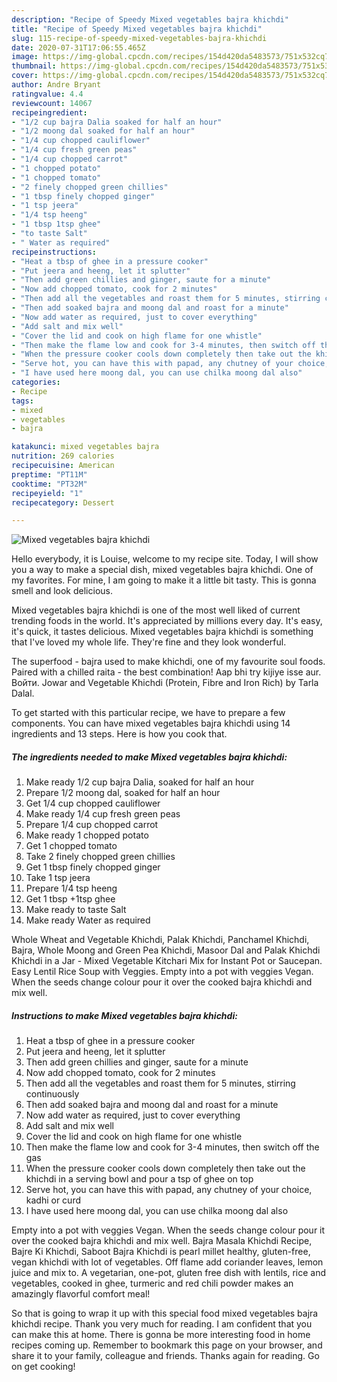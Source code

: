 ```yaml
---
description: "Recipe of Speedy Mixed vegetables bajra khichdi"
title: "Recipe of Speedy Mixed vegetables bajra khichdi"
slug: 115-recipe-of-speedy-mixed-vegetables-bajra-khichdi
date: 2020-07-31T17:06:55.465Z
image: https://img-global.cpcdn.com/recipes/154d420da5483573/751x532cq70/mixed-vegetables-bajra-khichdi-recipe-main-photo.jpg
thumbnail: https://img-global.cpcdn.com/recipes/154d420da5483573/751x532cq70/mixed-vegetables-bajra-khichdi-recipe-main-photo.jpg
cover: https://img-global.cpcdn.com/recipes/154d420da5483573/751x532cq70/mixed-vegetables-bajra-khichdi-recipe-main-photo.jpg
author: Andre Bryant
ratingvalue: 4.4
reviewcount: 14067
recipeingredient:
- "1/2 cup bajra Dalia soaked for half an hour"
- "1/2 moong dal soaked for half an hour"
- "1/4 cup chopped cauliflower"
- "1/4 cup fresh green peas"
- "1/4 cup chopped carrot"
- "1 chopped potato"
- "1 chopped tomato"
- "2 finely chopped green chillies"
- "1 tbsp finely chopped ginger"
- "1 tsp jeera"
- "1/4 tsp heeng"
- "1 tbsp 1tsp ghee"
- "to taste Salt"
- " Water as required"
recipeinstructions:
- "Heat a tbsp of ghee in a pressure cooker"
- "Put jeera and heeng, let it splutter"
- "Then add green chillies and ginger, saute for a minute"
- "Now add chopped tomato, cook for 2 minutes"
- "Then add all the vegetables and roast them for 5 minutes, stirring continuously"
- "Then add soaked bajra and moong dal and roast for a minute"
- "Now add water as required, just to cover everything"
- "Add salt and mix well"
- "Cover the lid and cook on high flame for one whistle"
- "Then make the flame low and cook for 3-4 minutes, then switch off the gas"
- "When the pressure cooker cools down completely then take out the khichdi in a serving bowl and pour a tsp of ghee on top"
- "Serve hot, you can have this with papad, any chutney of your choice, kadhi or curd"
- "I have used here moong dal, you can use chilka moong dal also"
categories:
- Recipe
tags:
- mixed
- vegetables
- bajra

katakunci: mixed vegetables bajra 
nutrition: 269 calories
recipecuisine: American
preptime: "PT11M"
cooktime: "PT32M"
recipeyield: "1"
recipecategory: Dessert

---
```



![Mixed vegetables bajra khichdi](https://img-global.cpcdn.com/recipes/154d420da5483573/751x532cq70/mixed-vegetables-bajra-khichdi-recipe-main-photo.jpg)

Hello everybody, it is Louise, welcome to my recipe site. Today, I will show you a way to make a special dish, mixed vegetables bajra khichdi. One of my favorites. For mine, I am going to make it a little bit tasty. This is gonna smell and look delicious.

Mixed vegetables bajra khichdi is one of the most well liked of current trending foods in the world. It's appreciated by millions every day. It's easy, it's quick, it tastes delicious. Mixed vegetables bajra khichdi is something that I've loved my whole life. They're fine and they look wonderful.

The superfood - bajra used to make khichdi, one of my favourite soul foods. Paired with a chilled raita - the best combination! Aap bhi try kijiye isse aur. Войти. Jowar and Vegetable Khichdi (Protein, Fibre and Iron Rich) by Tarla Dalal.


To get started with this particular recipe, we have to prepare a few components. You can have mixed vegetables bajra khichdi using 14 ingredients and 13 steps. Here is how you cook that.

<!--inarticleads1-->

##### The ingredients needed to make Mixed vegetables bajra khichdi:

1. Make ready 1/2 cup bajra Dalia, soaked for half an hour
1. Prepare 1/2 moong dal, soaked for half an hour
1. Get 1/4 cup chopped cauliflower
1. Make ready 1/4 cup fresh green peas
1. Prepare 1/4 cup chopped carrot
1. Make ready 1 chopped potato
1. Get 1 chopped tomato
1. Take 2 finely chopped green chillies
1. Get 1 tbsp finely chopped ginger
1. Take 1 tsp jeera
1. Prepare 1/4 tsp heeng
1. Get 1 tbsp +1tsp ghee
1. Make ready to taste Salt
1. Make ready  Water as required


Whole Wheat and Vegetable Khichdi, Palak Khichdi, Panchamel Khichdi, Bajra, Whole Moong and Green Pea Khichdi, Masoor Dal and Palak Khichdi Khichdi in a Jar - Mixed Vegetable Kitchari Mix for Instant Pot or Saucepan. Easy Lentil Rice Soup with Veggies. Empty into a pot with veggies Vegan. When the seeds change colour pour it over the cooked bajra khichdi and mix well. 

<!--inarticleads2-->

##### Instructions to make Mixed vegetables bajra khichdi:

1. Heat a tbsp of ghee in a pressure cooker
1. Put jeera and heeng, let it splutter
1. Then add green chillies and ginger, saute for a minute
1. Now add chopped tomato, cook for 2 minutes
1. Then add all the vegetables and roast them for 5 minutes, stirring continuously
1. Then add soaked bajra and moong dal and roast for a minute
1. Now add water as required, just to cover everything
1. Add salt and mix well
1. Cover the lid and cook on high flame for one whistle
1. Then make the flame low and cook for 3-4 minutes, then switch off the gas
1. When the pressure cooker cools down completely then take out the khichdi in a serving bowl and pour a tsp of ghee on top
1. Serve hot, you can have this with papad, any chutney of your choice, kadhi or curd
1. I have used here moong dal, you can use chilka moong dal also


Empty into a pot with veggies Vegan. When the seeds change colour pour it over the cooked bajra khichdi and mix well. Bajra Masala Khichdi Recipe, Bajre Ki Khichdi, Saboot Bajra Khichdi is pearl millet healthy, gluten-free, vegan khichdi with lot of vegetables. Off flame add coriander leaves, lemon juice and mix to. A vegetarian, one-pot, gluten free dish with lentils, rice and vegetables, cooked in ghee, turmeric and red chili powder makes an amazingly flavorful comfort meal! 

So that is going to wrap it up with this special food mixed vegetables bajra khichdi recipe. Thank you very much for reading. I am confident that you can make this at home. There is gonna be more interesting food in home recipes coming up. Remember to bookmark this page on your browser, and share it to your family, colleague and friends. Thanks again for reading. Go on get cooking!
